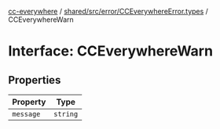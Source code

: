 [cc-everywhere](../../../../../index.md) / [shared/src/error/CCEverywhereError.types](../index.md) / CCEverywhereWarn

# Interface: CCEverywhereWarn

## Properties

| Property | Type |
| ------ | ------ |
| `message` | `string` |
